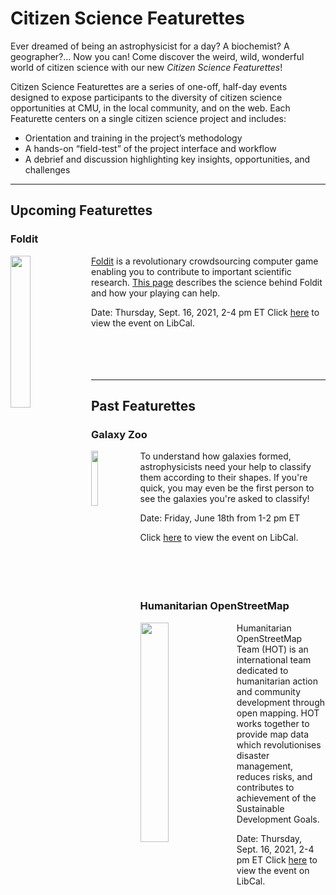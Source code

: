 # Citizen Science Featurettes
Ever dreamed of being an astrophysicist for a day? A biochemist? A geographer?... Now you can! Come discover the weird, wild, wonderful world of citizen science with our new *Citizen Science Featurettes*! 

Citizen Science Featurettes are a series of one-off, half-day events designed to expose participants to the diversity of citizen science opportunities at CMU, in the local community, and on the web. Each Featurette centers on a single citizen science project and includes: 
- Orientation and training in the project’s methodology
- A hands-on “field-test” of the project interface and workflow
- A debrief and discussion highlighting key insights, opportunities, and challenges

***

## Upcoming Featurettes
### Foldit
<img align="left" width="25%" height="25%" src="https://user-images.githubusercontent.com/32546509/133670619-5b86e25d-f848-45d7-a753-589b74bef906.jpg"> [Foldit](https://fold.it/) is a revolutionary crowdsourcing computer game enabling you to contribute to important scientific research. [This page](https://fold.it/portal/info/science) describes the science behind Foldit and how your playing can help. 

Date: Thursday, Sept. 16, 2021, 2-4 pm ET
Click [here](https://cmu.libcal.com/event/8180507) to view the event on LibCal.
<br/>
<br/>
<br/>
<br/>
<br/>
***

## Past Featurettes
### Galaxy Zoo
<img align="left" width="15%" height="15%" src="https://user-images.githubusercontent.com/32546509/133670499-aa29462f-f338-4591-9295-995c7cd2fd8b.jpg"> To understand how galaxies formed, astrophysicists need your help to classify them according to their shapes. If you're quick, you may even be the first person to see the galaxies you're asked to classify!

Date: Friday, June 18th from 1-2 pm ET

Click [here](https://cmu.libcal.com/calendar/workshops/citizen-science-featurettes-galaxy-zoo) to view the event on LibCal.
<br/>
<br/>
<br/>
<br/>
<br/>

### Humanitarian OpenStreetMap
<img align="left" width="30%" height="30%" src="https://user-images.githubusercontent.com/32546509/133670564-c8b37e8c-5616-43ac-9dbd-1def126a01a1.png">  Humanitarian OpenStreetMap Team (HOT) is an international team dedicated to humanitarian action and community development through open mapping. HOT works together to provide map data which revolutionises disaster management, reduces risks, and contributes to achievement of the Sustainable Development Goals. 

Date: Thursday, Sept. 16, 2021, 2-4 pm ET
Click [here](https://cmu.libcal.com/event/8179720) to view the event on LibCal.
